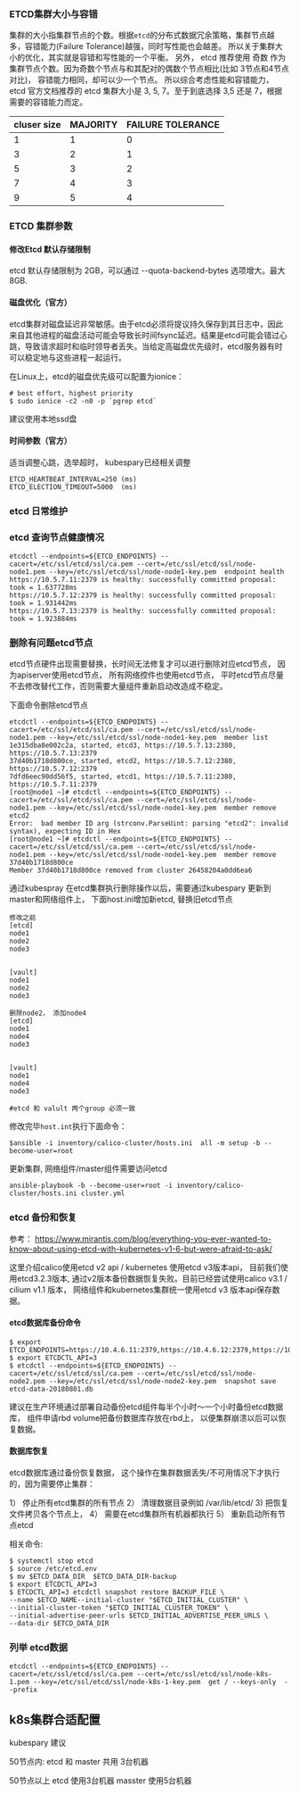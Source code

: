 
### ETCD集群大小与容错

  集群的大小指集群节点的个数。根据`etcd`的分布式数据冗余策略，集群节点越多，容错能力(Failure Tolerance)越强，同时写性能也会越差。 所以关于集群大小的优化，其实就是容错和写性能的一个平衡。
  另外， etcd 推荐使用 奇数 作为集群节点个数。因为奇数个节点与和其配对的偶数个节点相比(比如 3节点和4节点对比)，
容错能力相同，却可以少一个节点。
  所以综合考虑性能和容错能力，etcd 官方文档推荐的 etcd 集群大小是 3, 5, 7。至于到底选择 3,5 还是 7，根据需要的容错能力而定。

| cluser size | MAJORITY | FAILURE TOLERANCE |
|--------|--------|--------|
|   1    |   1    |  0     |
|   3    |   2    |  1     |
|   5    |   3    |  2     |
|   7    |   4    |  3     |
|   9    |   5    |  4     |


### ETCD 集群参数

#### 修改Etcd 默认存储限制

   etcd 默认存储限制为 2GB，可以通过 --quota-backend-bytes 选项增大。最大8GB. 

#### 磁盘优化（官方）

etcd集群对磁盘延迟非常敏感。由于etcd必须将提议持久保存到其日志中，因此来自其他进程的磁盘活动可能会导致长时间fsync延迟。结果是etcd可能会错过心跳，导致请求超时和临时领导者丢失。当给定高磁盘优先级时，etcd服务器有时可以稳定地与这些进程一起运行。

在Linux上，etcd的磁盘优先级可以配置为ionice：
```
# best effort, highest priority
$ sudo ionice -c2 -n0 -p `pgrep etcd`
```

建议使用本地ssd盘

#### 时间参数（官方）

适当调整心跳，选举超时， kubespary已经相关调整
```
ETCD_HEARTBEAT_INTERVAL=250 (ms)
ETCD_ELECTION_TIMEOUT=5000  (ms)
```

### etcd 日常维护

### etcd 查询节点健康情况

```
etcdctl --endpoints=${ETCD_ENDPOINTS} --cacert=/etc/ssl/etcd/ssl/ca.pem --cert=/etc/ssl/etcd/ssl/node-node1.pem --key=/etc/ssl/etcd/ssl/node-node1-key.pem  endpoint health
https://10.5.7.11:2379 is healthy: successfully committed proposal: took = 1.637728ms
https://10.5.7.12:2379 is healthy: successfully committed proposal: took = 1.931442ms
https://10.5.7.13:2379 is healthy: successfully committed proposal: took = 1.923884ms
```


### 删除有问题etcd节点

  etcd节点硬件出现需要替换，长时间无法修复才可以进行删除对应etcd节点， 因为apiserver使用etcd节点， 所有网络控件也使用etcd节点， 平时etcd节点尽量不去修改替代工作，否则需要大量组件重新启动改造成不稳定。

下面命令删除etcd节点
```
etcdctl --endpoints=${ETCD_ENDPOINTS} --cacert=/etc/ssl/etcd/ssl/ca.pem --cert=/etc/ssl/etcd/ssl/node-node1.pem --key=/etc/ssl/etcd/ssl/node-node1-key.pem  member list    
1e315dba8e002c2a, started, etcd3, https://10.5.7.13:2380, https://10.5.7.13:2379
37d40b1718d800ce, started, etcd2, https://10.5.7.12:2380, https://10.5.7.12:2379
7dfd6eec90dd56f5, started, etcd1, https://10.5.7.11:2380, https://10.5.7.11:2379
[root@node1 ~]# etcdctl --endpoints=${ETCD_ENDPOINTS} --cacert=/etc/ssl/etcd/ssl/ca.pem --cert=/etc/ssl/etcd/ssl/node-node1.pem --key=/etc/ssl/etcd/ssl/node-node1-key.pem  member remove etcd2 
Error:  bad member ID arg (strconv.ParseUint: parsing "etcd2": invalid syntax), expecting ID in Hex
[root@node1 ~]# etcdctl --endpoints=${ETCD_ENDPOINTS} --cacert=/etc/ssl/etcd/ssl/ca.pem --cert=/etc/ssl/etcd/ssl/node-node1.pem --key=/etc/ssl/etcd/ssl/node-node1-key.pem  member remove 37d40b1718d800ce 
Member 37d40b1718d800ce removed from cluster 26458204a0dd6ea6
```

通过kubespray 在etcd集群执行删除操作以后，需要通过kubespary 更新到master和网络组件上， 下面host.ini增加新etcd, 替换旧etcd节点
```
修改之前
[etcd]
node1
node2
node3


[vault]
node1
node2
node3

删除node2， 添加node4
[etcd]
node1
node4
node3


[vault]
node1
node4
node3

#etcd 和 valult 两个group 必须一致
```
修改完毕`host.int`执行下面命令：

```
$ansible -i inventory/calico-cluster/hosts.ini  all -m setup -b --become-user=root
```

更新集群, 网络组件/master组件需要访问etcd

```
ansible-playbook -b --become-user=root -i inventory/calico-cluster/hosts.ini cluster.yml
```


### etcd 备份和恢复

参考： https://www.mirantis.com/blog/everything-you-ever-wanted-to-know-about-using-etcd-with-kubernetes-v1-6-but-were-afraid-to-ask/

  这里介绍calico使用etcd v2 api / kubernetes 使用etcd v3版本api， 目前我们使用etcd3.2.3版本, 通过v2版本备份数据恢复失败。目前已经尝试使用calico v3.1 / cilium v1.1 版本， 网络组件和kubernetes集群统一使用etcd v3 版本api保存数据。  


#### etcd数据库备份命令
```
$ export ETCD_ENDPOINTS=https://10.4.6.11:2379,https://10.4.6.12:2379,https://10.4.6.13:2379
$ export ETCDCTL_API=3 
$ etcdctl --endpoints=${ETCD_ENDPOINTS} --cacert=/etc/ssl/etcd/ssl/ca.pem --cert=/etc/ssl/etcd/ssl/node-node2.pem --key=/etc/ssl/etcd/ssl/node-node2-key.pem  snapshot save  etcd-data-20180801.db
```

  建议在生产环境通过部署自动备份etcd组件每半个小时～一个小时备份etcd数据库， 组件申请rbd volume把备份数据库存放在rbd上， 以便集群崩溃以后可以恢复数据。

#### 数据库恢复
   etcd数据库通过备份恢复数据， 这个操作在集群数据丢失/不可用情况下才执行的，因为需要停止集群：

1） 停止所有etcd集群的所有节点
2） 清理数据目录例如 /var/lib/etcd/
3)  把恢复文件拷贝各个节点上，
4） 需要在etcd集群所有机器都执行
5） 重新启动所有节点etcd

相关命令:
```
$ systemctl stop etcd
$ source /etc/etcd.env
$ mv $ETCD_DATA_DIR  $ETCD_DATA_DIR-backup
$ export ETCDCTL_API=3 
$ ETCDCTL_API=3 etcdctl snapshot restore BACKUP_FILE \
--name $ETCD_NAME--initial-cluster "$ETCD_INITIAL_CLUSTER" \
--initial-cluster-token "$ETCD_INITIAL_CLUSTER_TOKEN" \
--initial-advertise-peer-urls $ETCD_INITIAL_ADVERTISE_PEER_URLS \
--data-dir $ETCD_DATA_DIR 
```

### 列举 etcd数据
```
etcdctl --endpoints=${ETCD_ENDPOINTS} --cacert=/etc/ssl/etcd/ssl/ca.pem --cert=/etc/ssl/etcd/ssl/node-k8s-1.pem --key=/etc/ssl/etcd/ssl/node-k8s-1-key.pem  get / --keys-only  --prefix
```


## k8s集群合适配置

kubespary 建议 

50节点内:
etcd 和 master 共用 3台机器

50节点以上
etcd 使用3台机器
masster 使用5台机器


